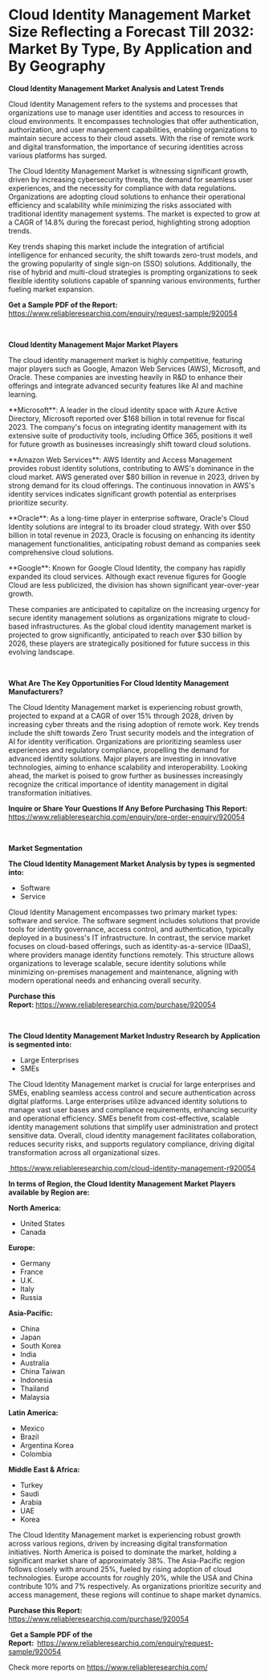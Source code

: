 <p><h1>Cloud Identity Management Market Size Reflecting a Forecast Till 2032: Market By Type, By Application and By Geography</h1></p><p><strong>Cloud Identity Management Market Analysis and Latest Trends</strong></p>
<p><p>Cloud Identity Management refers to the systems and processes that organizations use to manage user identities and access to resources in cloud environments. It encompasses technologies that offer authentication, authorization, and user management capabilities, enabling organizations to maintain secure access to their cloud assets. With the rise of remote work and digital transformation, the importance of securing identities across various platforms has surged.</p><p>The Cloud Identity Management Market is witnessing significant growth, driven by increasing cybersecurity threats, the demand for seamless user experiences, and the necessity for compliance with data regulations. Organizations are adopting cloud solutions to enhance their operational efficiency and scalability while minimizing the risks associated with traditional identity management systems. The market is expected to grow at a CAGR of 14.8% during the forecast period, highlighting strong adoption trends.</p><p>Key trends shaping this market include the integration of artificial intelligence for enhanced security, the shift towards zero-trust models, and the growing popularity of single sign-on (SSO) solutions. Additionally, the rise of hybrid and multi-cloud strategies is prompting organizations to seek flexible identity solutions capable of spanning various environments, further fueling market expansion.</p></p>
<p><strong>Get a Sample PDF of the Report:&nbsp;</strong> <a href="https://www.reliableresearchiq.com/enquiry/request-sample/920054?utm_campaign=2735&utm_medium=2&utm_source=Github&utm_content=ia&utm_term=06032025&utm_id=cloud-identity-management">https://www.reliableresearchiq.com/enquiry/request-sample/920054</a></p>
<p>&nbsp;</p>
<p><strong>Cloud Identity Management Major Market Players</strong></p>
<p><p>The cloud identity management market is highly competitive, featuring major players such as Google, Amazon Web Services (AWS), Microsoft, and Oracle. These companies are investing heavily in R&D to enhance their offerings and integrate advanced security features like AI and machine learning.</p><p>**Microsoft**: A leader in the cloud identity space with Azure Active Directory, Microsoft reported over $168 billion in total revenue for fiscal 2023. The company's focus on integrating identity management with its extensive suite of productivity tools, including Office 365, positions it well for future growth as businesses increasingly shift toward cloud solutions.</p><p>**Amazon Web Services**: AWS Identity and Access Management provides robust identity solutions, contributing to AWS's dominance in the cloud market. AWS generated over $80 billion in revenue in 2023, driven by strong demand for its cloud offerings. The continuous innovation in AWS's identity services indicates significant growth potential as enterprises prioritize security.</p><p>**Oracle**: As a long-time player in enterprise software, Oracle's Cloud Identity solutions are integral to its broader cloud strategy. With over $50 billion in total revenue in 2023, Oracle is focusing on enhancing its identity management functionalities, anticipating robust demand as companies seek comprehensive cloud solutions.</p><p>**Google**: Known for Google Cloud Identity, the company has rapidly expanded its cloud services. Although exact revenue figures for Google Cloud are less publicized, the division has shown significant year-over-year growth.</p><p>These companies are anticipated to capitalize on the increasing urgency for secure identity management solutions as organizations migrate to cloud-based infrastructures. As the global cloud identity management market is projected to grow significantly, anticipated to reach over $30 billion by 2026, these players are strategically positioned for future success in this evolving landscape.</p></p>
<p>&nbsp;</p>
<p><strong>What Are The Key Opportunities For Cloud Identity Management Manufacturers?</strong></p>
<p><p>The Cloud Identity Management market is experiencing robust growth, projected to expand at a CAGR of over 15% through 2028, driven by increasing cyber threats and the rising adoption of remote work. Key trends include the shift towards Zero Trust security models and the integration of AI for identity verification. Organizations are prioritizing seamless user experiences and regulatory compliance, propelling the demand for advanced identity solutions. Major players are investing in innovative technologies, aiming to enhance scalability and interoperability. Looking ahead, the market is poised to grow further as businesses increasingly recognize the critical importance of identity management in digital transformation initiatives.</p></p>
<p><strong>Inquire or Share Your Questions If Any Before Purchasing This Report:</strong> <a href="https://www.reliableresearchiq.com/enquiry/pre-order-enquiry/920054?utm_campaign=2735&utm_medium=2&utm_source=Github&utm_content=ia&utm_term=06032025&utm_id=cloud-identity-management">https://www.reliableresearchiq.com/enquiry/pre-order-enquiry/920054</a></p>
<p>&nbsp;</p>
<p><strong>Market Segmentation</strong></p>
<p><strong>The Cloud Identity Management Market Analysis by types is segmented into:</strong></p>
<p><ul><li>Software</li><li>Service</li></ul></p>
<p><p>Cloud Identity Management encompasses two primary market types: software and service. The software segment includes solutions that provide tools for identity governance, access control, and authentication, typically deployed in a business's IT infrastructure. In contrast, the service market focuses on cloud-based offerings, such as identity-as-a-service (IDaaS), where providers manage identity functions remotely. This structure allows organizations to leverage scalable, secure identity solutions while minimizing on-premises management and maintenance, aligning with modern operational needs and enhancing overall security.</p></p>
<p><strong>Purchase this Report:&nbsp;</strong><a href="https://www.reliableresearchiq.com/purchase/920054?utm_campaign=2735&utm_medium=2&utm_source=Github&utm_content=ia&utm_term=06032025&utm_id=cloud-identity-management">https://www.reliableresearchiq.com/purchase/920054</a></p>
<p>&nbsp;</p>
<p><strong>The Cloud Identity Management Market Industry Research by Application is segmented into:</strong></p>
<p><ul><li>Large Enterprises</li><li>SMEs</li></ul></p>
<p><p>The Cloud Identity Management market is crucial for large enterprises and SMEs, enabling seamless access control and secure authentication across digital platforms. Large enterprises utilize advanced identity solutions to manage vast user bases and compliance requirements, enhancing security and operational efficiency. SMEs benefit from cost-effective, scalable identity management solutions that simplify user administration and protect sensitive data. Overall, cloud identity management facilitates collaboration, reduces security risks, and supports regulatory compliance, driving digital transformation across all organizational sizes.</p></p>
<p><a href="https://www.reliableresearchiq.com/cloud-identity-management-r920054?utm_campaign=2735&utm_medium=2&utm_source=Github&utm_content=ia&utm_term=06032025&utm_id=cloud-identity-management">&nbsp;https://www.reliableresearchiq.com/cloud-identity-management-r920054</a></p>
<p><strong>In terms of Region, the Cloud Identity Management Market Players available by Region are:</strong></p>
<p>
    <p> <strong> North America: </strong>
        <ul>
            <li>United States</li>
            <li>Canada</li>
        </ul>
        </p> 
    <p> <strong> Europe: </strong>
        <ul>
            <li>Germany</li>
            <li>France</li>
            <li>U.K.</li>
            <li>Italy</li>
            <li>Russia</li>
        </ul>
        </p> 
    <p> <strong> Asia-Pacific: </strong>
        <ul>
            <li>China</li>
            <li>Japan</li>
            <li>South Korea</li>
            <li>India</li>
            <li>Australia</li>
            <li>China Taiwan</li>
            <li>Indonesia</li>
            <li>Thailand</li>
            <li>Malaysia</li>
        </ul>
        </p> 
    <p> <strong> Latin America: </strong>
        <ul>
            <li>Mexico</li>
            <li>Brazil</li>
            <li>Argentina Korea</li>
            <li>Colombia</li>
        </ul>
        </p> 
    <p> <strong> Middle East & Africa: </strong>
        <ul>
            <li>Turkey</li>
            <li>Saudi</li>
            <li>Arabia</li>
            <li>UAE</li>
            <li>Korea</li>
        </ul>
    </p>
    </p>
<p><p>The Cloud Identity Management market is experiencing robust growth across various regions, driven by increasing digital transformation initiatives. North America is poised to dominate the market, holding a significant market share of approximately 38%. The Asia-Pacific region follows closely with around 25%, fueled by rising adoption of cloud technologies. Europe accounts for roughly 20%, while the USA and China contribute 10% and 7% respectively. As organizations prioritize security and access management, these regions will continue to shape market dynamics.</p></p>
<p><strong>Purchase this Report: </strong><a href="https://www.reliableresearchiq.com/purchase/920054?utm_campaign=2735&utm_medium=2&utm_source=Github&utm_content=ia&utm_term=06032025&utm_id=cloud-identity-management">https://www.reliableresearchiq.com/purchase/920054</a></p>
<p>&nbsp;<strong>Get a Sample PDF of the Report:&nbsp;&nbsp;</strong><a href="https://www.reliableresearchiq.com/enquiry/request-sample/920054?utm_campaign=2735&utm_medium=2&utm_source=Github&utm_content=ia&utm_term=06032025&utm_id=cloud-identity-management">https://www.reliableresearchiq.com/enquiry/request-sample/920054</a></p>
<p><strong></strong></p>
<p>Check more reports on <a href="https://www.reliableresearchiq.com/?utm_campaign=2735&utm_medium=2&utm_source=Github&utm_content=ia&utm_term=06032025&utm_id=cloud-identity-management">https://www.reliableresearchiq.com/</a></p>